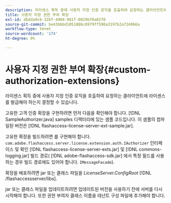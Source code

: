 ```yaml
---
description: 라이센스 획득 중에 사용자 지정 인증 로직을 호출하여 요청하는 클라이언트에 라이센스를 발급해야 하는지 결정할 수 있습니다.
title: 사용자 지정 권한 부여 확장
exl-id: dbdda9c6-32bf-4904-981f-0029bf0a82f0
source-git-commit: be43bbbd1051886c8979ff590a3197b2a7249b6a
workflow-type: tm+mt
source-wordcount: '174'
ht-degree: 0%

---
```


# 사용자 지정 권한 부여 확장{#custom-authorization-extensions}

라이센스 획득 중에 사용자 지정 인증 로직을 호출하여 요청하는 클라이언트에 라이센스를 발급해야 하는지 결정할 수 있습니다.

고유한 고객 인증 확장을 구현하려면 먼저 다음을 확인해야 합니다. [!DNL SampleAuthorizer.java] samples 디렉터리에 있는 샘플 코드입니다. 이 샘플의 컴파일된 버전은 [!DNL flashaccess-license-server-ext-sample.jar].

고유한 확장을 빌드하려면 를 구현해야 합니다. `com.adobe.flashaccess.server.license.extension.auth.IAuthorizer` 인터페이스 및 확인 [!DNL flashaccess-license-server-exts.jar] 및 [!DNL commons-logging.jar] 빌드 경로( [!DNL adobe-flashaccess-sdk.jar] 에서 특정 필드를 사용하는 경우 빌드 경로에도 있어야 합니다. `IMessageFacade`).

확장을 배포하려면 jar 또는 클래스 파일을 *LicenseServer.ConfigRoot* [!DNL /flashaccessserver/libs].

jar 또는 클래스 파일을 업데이트하려면 업데이트된 버전을 사용하기 전에 서버를 다시 시작해야 합니다. 또한 권한 부여자 클래스 이름을 테넌트 구성 파일에 추가해야 합니다.
